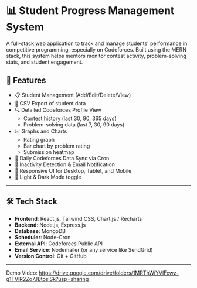 # 📊 Student Progress Management System

A full-stack web application to track and manage students' performance in competitive programming, especially on Codeforces. Built using the MERN stack, this system helps mentors monitor contest activity, problem-solving stats, and student engagement.

## 🚀 Features

- 📋 Student Management (Add/Edit/Delete/View)
- 📁 CSV Export of student data
- 🔍 Detailed Codeforces Profile View
  - Contest history (last 30, 90, 365 days)
  - Problem-solving data (last 7, 30, 90 days)
- 📈 Graphs and Charts
  - Rating graph
  - Bar chart by problem rating
  - Submission heatmap
- 🔄 Daily Codeforces Data Sync via Cron
- 🔔 Inactivity Detection & Email Notification
- 📱 Responsive UI for Desktop, Tablet, and Mobile
- 🌙 Light & Dark Mode toggle

---

## 🛠️ Tech Stack

- **Frontend**: React.js, Tailwind CSS, Chart.js / Recharts
- **Backend**: Node.js, Express.js
- **Database**: MongoDB
- **Scheduler**: Node-Cron
- **External API**: Codeforces Public API
- **Email Service**: Nodemailer (or any service like SendGrid)
- **Version Control**: Git + GitHub

---

Demo Video: https://drive.google.com/drive/folders/1MRThWiYVlFcwz-g1TVlR2Zo7JBtoslSk?usp=sharing
